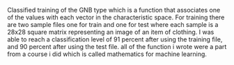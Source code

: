 Classified training of the GNB type
which is a function that associates one of the values ​​with each vector in the characteristic space.
For training there are two sample files one for train and one for test where each sample is a 28x28 square matrix representing an image of an item of clothing.
I was able to reach a classification level of 91 percent after using the training file, and 90 percent after using the test file.
all of the function i wrote were a part from a course i did which is called mathematics for machine learning.
